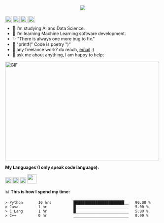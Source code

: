 <h1 align="center">
  <a href="https://git.io/typing-svg">
    <img src="https://readme-typing-svg.herokuapp.com/?lines=Hello,+There!+👋;This+is+Yousinator+🤖....;Nice+to+meet+you!+😆&center=true&size=30">
  </a>
</h1>

<a href="https://www.instagram.com/y_musabeh/">
  <img align="left" alt="Yousinator's Instagram" width="22px" src="https://raw.githubusercontent.com/hussainweb/hussainweb/main/icons/instagram.png" />
</a>
<a href="https://discord.gg/XTW52Kt">
  <img align="left" alt="Abhishek's Discord" width="22px" src="https://raw.githubusercontent.com/peterthehan/peterthehan/master/assets/discord.svg" />
</a>
<a href="https://twitter.com/OverpoweredOG_">
  <img align="left" alt="Yousinator's | Twitter" width="22px" src="https://raw.githubusercontent.com/peterthehan/peterthehan/master/assets/twitter.svg" />
</a>
<a href="https://www.linkedin.com/in/yousef-musabeh-381081242/">
  <img align="left" alt="Yousinator's LinkedIN" width="22px" src="https://raw.githubusercontent.com/peterthehan/peterthehan/master/assets/linkedin.svg" />
</a>

<br />

- 🔭 I’m studying AI and Data Science. 
- 🌱 I’m learning Machine Learning software development.
- ✨ "There is always one more bug to fix."
- 💫 "printf(" Code is poetry ")"
- 💼 any freelance work? do reach, [email](y.omusabeh@gmail.com) :)
- 💬 ask me about anything, I am happy to help;

<img align="center" alt="GIF" src="https://github.com/abhisheknaiidu/abhisheknaiidu/blob/master/code.gif?raw=true" width="500" height="320" />
  

**My Languages (I only speak code language):**  

<code><img height="20" src="https://img.shields.io/badge/-C++-00599C?style=flat-square&logo=c"></code>
<code><img height="20" src="https://img.shields.io/badge/-Python-black?style=flat-square&logo=Python"></code>
<code><img height="20" src="https://img.shields.io/badge/-java-E34A86?style=flat-square&logo=java"></code>
<code><img height="30" src="https://cdn.icon-icons.com/icons2/2415/PNG/512/c_original_logo_icon_146611.png"></code>

📊 **This is how I spend my time:**
<!--START_SECTION:waka-->

```text
> Python       10 hrs          ███████████████████████__   90.00 %
> Java         1 hr            █________________________   5.00 %
> C Lang       1 hr            █________________________   5.00 %
> C++          0 hr            _________________________   0.00 %
```
